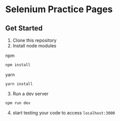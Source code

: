 # Selenium Practice Pages

## Get Started
1. Clone this repository
2. Install node modules

npm
```sh
npm install
```

yarn
```sh
yarn install
```

3. Run a dev server
```sh
npm run dev
```
4. start testing your code to access `localhost:3000`